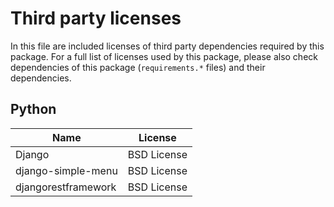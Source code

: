 # Third party licenses

In this file are included licenses of third party dependencies required by this package. 
For a full list of licenses used by this package, please also check dependencies of 
this package (`requirements.*` files) and their dependencies.

## Python 

| Name                  | License                                                 |
|-----------------------|---------------------------------------------------------|
| Django                | BSD License                                             |
| django-simple-menu    | BSD License                                             |
| djangorestframework   | BSD License                                             |
